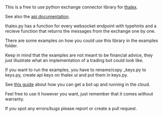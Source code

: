This is a free to use python exchange connector library for [thalex](https://www.thalex.com).

See also the [api documentation](https://www.thalex.com/docs/).

thalex.py has a function for every websocket endpoint with typehints and a recieve function 
that returns the messages from the exchange one by one.

There are some examples on how you could use this library in the examples folder.

Keep in mind that the examples are not meant to be financial advice,
they just illustrate what an implementation of a trading bot could look like.

If you want to run the examples, you have to rename/copy _keys.py to keys.py, 
create api keys on thalex ui and put them in keys.py.

See [this guide](https://thalex.com/blog/how-to-run-a-thalex-bot-on-aws) 
about how you can get a bot up and running in the cloud.

Feel free to use it however you want, just remember that it comes without warranty.

If you spot any errors/bugs please report or create a pull request.
